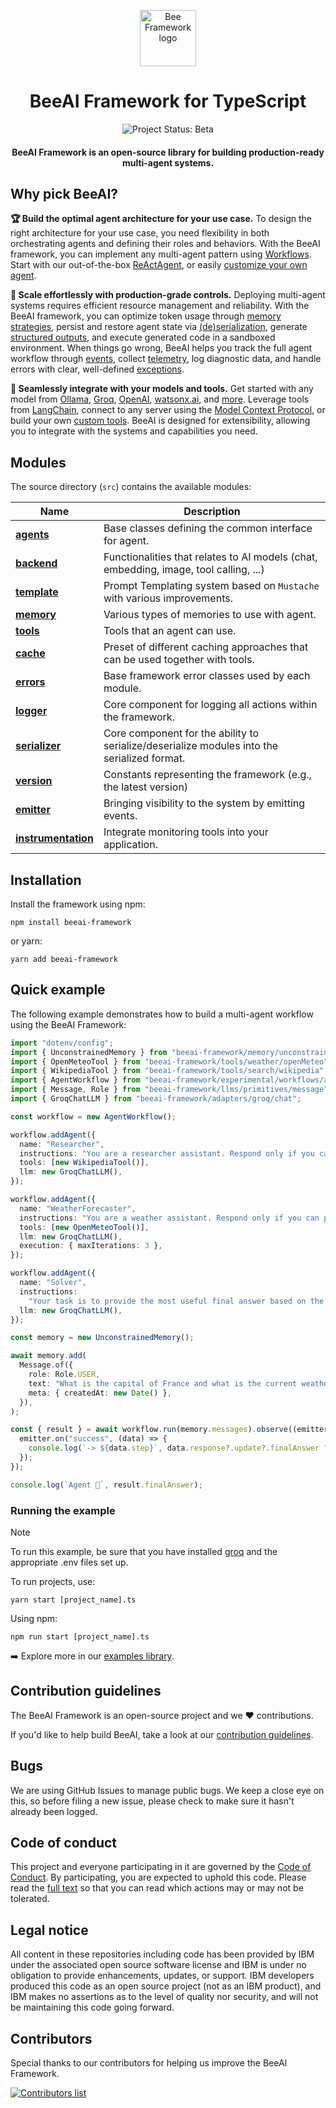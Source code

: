 <p align="center">
  <picture>
    <source media="(prefers-color-scheme: dark)" srcset="/docs/assets/Bee_logo_white.svg">
    <source media="(prefers-color-scheme: light)" srcset="/docs/assets/Bee_logo_black.svg">
    <img alt="Bee Framework logo" height="90">
  </picture>
</p>

<h1 align="center">BeeAI Framework for TypeScript</h1>

<p align="center">
  <img align="center" alt="Project Status: Beta" src="https://img.shields.io/badge/Status-Beta-blue">
  <h4 align="center">BeeAI Framework is an open-source library for building production-ready multi-agent systems.</h4>
</p>

## Why pick BeeAI?

**🏆 Build the optimal agent architecture for your use case.** To design the right architecture for your use case, you need flexibility in both orchestrating agents and defining their roles and behaviors. With the BeeAI framework, you can implement any multi-agent pattern using [Workflows](/typescript/docs/workflows.md). Start with our out-of-the-box [ReActAgent](/typescript/examples/agents/bee.ts), or easily [customize your own agent](/typescript/docs/agents.md#creating-your-own-agent).

**🚀 Scale effortlessly with production-grade controls.** Deploying multi-agent systems requires efficient resource management and reliability. With the BeeAI framework, you can optimize token usage through [memory strategies](/typescript/docs/memory.md), persist and restore agent state via [(de)serialization](/typescript/docs/serialization.md), generate [structured outputs](typescript/examples/backend/structured.ts), and execute generated code in a sandboxed environment. When things go wrong, BeeAI helps you track the full agent workflow through [events](/typescript/docs/emitter.md), collect [telemetry](/typescript/docs/instrumentation.md), log diagnostic data, and handle errors with clear, well-defined [exceptions](/typescript/docs/errors.md).

**🔌 Seamlessly integrate with your models and tools.** Get started with any model from [Ollama](/typescript/examples/backend/providers/ollama.ts), [Groq](/typescript/examples/backend/providers/groq.ts), [OpenAI](/typescript/examples/backend/providers/openai.ts), [watsonx.ai](/typescript/examples/backend/providers/watsonx.ts), and [more](/typescript/docs/backend.md). Leverage tools from [LangChain](https://python.langchain.com/docs/integrations/tools/), connect to any server using the [Model Context Protocol](/typescript/docs/tools.md#using-the-mcptool-class), or build your own [custom tools](/typescript/docs/tools.md#using-the-customtool-python-functions). BeeAI is designed for extensibility, allowing you to integrate with the systems and capabilities you need.

## Modules

The source directory (`src`) contains the available modules:

| Name                                                       | Description                                                                                 |
| ---------------------------------------------------------- | ------------------------------------------------------------------------------------------- |
| [**agents**](/typescript/docs/agents.md)                   | Base classes defining the common interface for agent.                                       |
| [**backend**](/typescript/docs/backend.md)                 | Functionalities that relates to AI models (chat, embedding, image, tool calling, ...)       |
| [**template**](/typescript/docs/templates.md)              | Prompt Templating system based on `Mustache` with various improvements.                     |
| [**memory**](/typescript/docs/memory.md)                   | Various types of memories to use with agent.                                                |
| [**tools**](/typescript/docs/tools.md)                     | Tools that an agent can use.                                                                |
| [**cache**](/typescript/docs/cache.md)                     | Preset of different caching approaches that can be used together with tools.                |
| [**errors**](/typescript/docs/errors.md)                   | Base framework error classes used by each module.                                           |
| [**logger**](/typescript/docs/logger.md)                   | Core component for logging all actions within the framework.                                |
| [**serializer**](/typescript/docs/serialization.md)        | Core component for the ability to serialize/deserialize modules into the serialized format. |
| [**version**](/typescript/docs/version.md)                 | Constants representing the framework (e.g., the latest version)                             |
| [**emitter**](/typescript/docs/emitter.md)                 | Bringing visibility to the system by emitting events.                                       |
| [**instrumentation**](/typescript/docs/instrumentation.md) | Integrate monitoring tools into your application.                                           |

## Installation

Install the framework using npm:

```shell
npm install beeai-framework
```

or yarn:

```shell
yarn add beeai-framework
```

## Quick example

The following example demonstrates how to build a multi-agent workflow using the BeeAI Framework:

```ts
import "dotenv/config";
import { UnconstrainedMemory } from "beeai-framework/memory/unconstrainedMemory";
import { OpenMeteoTool } from "beeai-framework/tools/weather/openMeteo";
import { WikipediaTool } from "beeai-framework/tools/search/wikipedia";
import { AgentWorkflow } from "beeai-framework/experimental/workflows/agent";
import { Message, Role } from "beeai-framework/llms/primitives/message";
import { GroqChatLLM } from "beeai-framework/adapters/groq/chat";

const workflow = new AgentWorkflow();

workflow.addAgent({
  name: "Researcher",
  instructions: "You are a researcher assistant. Respond only if you can provide a useful answer.",
  tools: [new WikipediaTool()],
  llm: new GroqChatLLM(),
});

workflow.addAgent({
  name: "WeatherForecaster",
  instructions: "You are a weather assistant. Respond only if you can provide a useful answer.",
  tools: [new OpenMeteoTool()],
  llm: new GroqChatLLM(),
  execution: { maxIterations: 3 },
});

workflow.addAgent({
  name: "Solver",
  instructions:
    "Your task is to provide the most useful final answer based on the assistants' responses which all are relevant. Ignore those where assistant do not know.",
  llm: new GroqChatLLM(),
});

const memory = new UnconstrainedMemory();

await memory.add(
  Message.of({
    role: Role.USER,
    text: "What is the capital of France and what is the current weather there?",
    meta: { createdAt: new Date() },
  }),
);

const { result } = await workflow.run(memory.messages).observe((emitter) => {
  emitter.on("success", (data) => {
    console.log(`-> ${data.step}`, data.response?.update?.finalAnswer ?? "-");
  });
});

console.log(`Agent 🤖`, result.finalAnswer);
```

### Running the example

> [!Note]
>
> To run this example, be sure that you have installed [groq](/typescript/docs/backend.md) and the appropriate .env files set up.

To run projects, use:

```shell
yarn start [project_name].ts
```

Using npm:

```shell
npm run start [project_name].ts
```

➡️ Explore more in our [examples library](/python/examples).

## Contribution guidelines

The BeeAI Framework is an open-source project and we ❤️ contributions.<br>

If you'd like to help build BeeAI, take a look at our [contribution guidelines](/python/docs/CONTRIBUTING.md).

## Bugs

We are using GitHub Issues to manage public bugs. We keep a close eye on this, so before filing a new issue, please check to make sure it hasn't already been logged.

## Code of conduct

This project and everyone participating in it are governed by the [Code of Conduct](./CODE_OF_CONDUCT.md). By participating, you are expected to uphold this code. Please read the [full text](./CODE_OF_CONDUCT.md) so that you can read which actions may or may not be tolerated.

## Legal notice

All content in these repositories including code has been provided by IBM under the associated open source software license and IBM is under no obligation to provide enhancements, updates, or support. IBM developers produced this code as an open source project (not as an IBM product), and IBM makes no assertions as to the level of quality nor security, and will not be maintaining this code going forward.

## Contributors

Special thanks to our contributors for helping us improve the BeeAI Framework.

<a href="https://github.com/i-am-bee/beeai-framework/graphs/contributors">
  <img alt="Contributors list" src="https://contrib.rocks/image?repo=i-am-bee/beeai-framework" />
</a>
